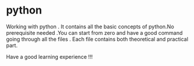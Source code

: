# python
Working with python . It contains all the basic concepts of python.No prerequisite needed .You can start from zero and have a good command going through all the files . Each file contains both theoretical and practical part.

Have a good learning experience !!!
